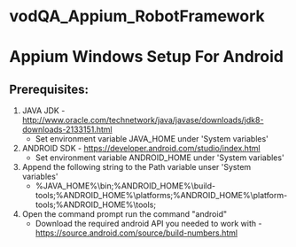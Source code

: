 # vodQA_Appium_RobotFramework

# Appium Windows Setup For Android
## Prerequisites:
1. JAVA JDK - http://www.oracle.com/technetwork/java/javase/downloads/jdk8-downloads-2133151.html
   * Set environment variable JAVA_HOME under 'System variables'
2. ANDROID SDK - https://developer.android.com/studio/index.html
   * Set environment variable ANDROID_HOME under 'System variables'
3. Append the following string to the Path variable unser 'System variables'
   * %JAVA_HOME%\bin;%ANDROID_HOME%\build-tools;%ANDROID_HOME%\platforms;%ANDROID_HOME%\platform-tools;%ANDROID_HOME%\tools;
4. Open the command prompt run the command "android"
   * Download the required android API you needed to work with - https://source.android.com/source/build-numbers.html



